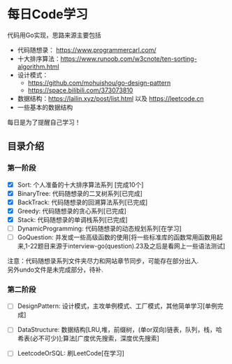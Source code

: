 # 每日Code学习
代码用Go实现，思路来源主要包括
* 代码随想录： https://www.programmercarl.com/
* 十大排序算法：https://www.runoob.com/w3cnote/ten-sorting-algorithm.html
* 设计模式：
  * https://github.com/mohuishou/go-design-pattern
  * https://space.bilibili.com/373073810
* 数据结构：https://lailin.xyz/post/list.html 以及 https://leetcode.cn
* 一些基本的数据结构

每日是为了提醒自己学习！
## 目录介绍
### 第一阶段
- [x] Sort: 个人准备的十大排序算法系列 [完成10个]
- [x] BinaryTree: 代码随想录的二叉树系列[已完成]
- [x] BackTrack: 代码随想录的回溯算法系列[已完成]  
- [x] Greedy: 代码随想录的贪心系列[已完成]
- [x] Stack: 代码随想录的单调栈系列[已完成]
- [ ] DynamicProgramming: 代码随想录的动态规划系列[在学习] 
- [ ] GoQuestion: 并发或一些高级函数的使用[将一些标准库的函数常用函数用起来,1-22题目来源于interview-go(question).23及之后是看网上一些语法测试]

注意：代码随想录系列文件夹尽力和网站章节同步，可能存在部分出入.  
另外undo文件是未完成部分，待补.  
### 第二阶段
- [ ] DesignPattern: 设计模式，主攻单例模式、工厂模式，其他简单学习[单例完成]
- [ ] DataStructure: 数据结构[LRU,堆，前缀树，(单or双向)链表，队列，栈，哈希表(必不可少)];算法[广度优先搜索，深度优先搜索]
- [ ] LeetcodeOrSQL: 刷LeetCode[在学习]

